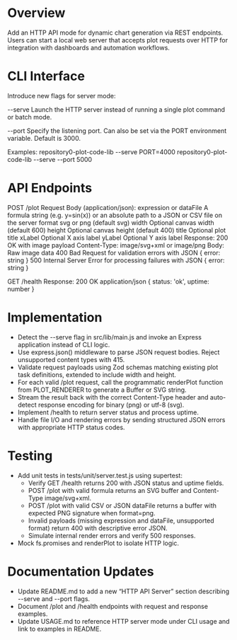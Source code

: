 # Overview
Add an HTTP API mode for dynamic chart generation via REST endpoints. Users can start a local web server that accepts plot requests over HTTP for integration with dashboards and automation workflows.

# CLI Interface
Introduce new flags for server mode:

  --serve
    Launch the HTTP server instead of running a single plot command or batch mode.

  --port <number>
    Specify the listening port. Can also be set via the PORT environment variable. Default is 3000.

Examples:
  repository0-plot-code-lib --serve
  PORT=4000 repository0-plot-code-lib --serve --port 5000

# API Endpoints

POST /plot
  Request Body (application/json):
    expression or dataFile    A formula string (e.g. y=sin(x)) or an absolute path to a JSON or CSV file on the server
    format                   svg or png (default svg)
    width                    Optional canvas width (default 600)
    height                   Optional canvas height (default 400)
    title                    Optional plot title
    xLabel                   Optional X axis label
    yLabel                   Optional Y axis label
  Response:
    200 OK with image payload
      Content-Type: image/svg+xml or image/png
      Body: Raw image data
    400 Bad Request for validation errors with JSON { error: string }
    500 Internal Server Error for processing failures with JSON { error: string }

GET /health
  Response:
    200 OK application/json
      { status: 'ok', uptime: number }

# Implementation

- Detect the --serve flag in src/lib/main.js and invoke an Express application instead of CLI logic.
- Use express.json() middleware to parse JSON request bodies. Reject unsupported content types with 415.
- Validate request payloads using Zod schemas matching existing plot task definitions, extended to include width and height.
- For each valid /plot request, call the programmatic renderPlot function from PLOT_RENDERER to generate a Buffer or SVG string.
- Stream the result back with the correct Content-Type header and auto-detect response encoding for binary (png) or utf-8 (svg).
- Implement /health to return server status and process uptime.
- Handle file I/O and rendering errors by sending structured JSON errors with appropriate HTTP status codes.

# Testing

- Add unit tests in tests/unit/server.test.js using supertest:
  - Verify GET /health returns 200 with JSON status and uptime fields.
  - POST /plot with valid formula returns an SVG buffer and Content-Type image/svg+xml.
  - POST /plot with valid CSV or JSON dataFile returns a buffer with expected PNG signature when format=png.
  - Invalid payloads (missing expression and dataFile, unsupported format) return 400 with descriptive error JSON.
  - Simulate internal render errors and verify 500 responses.
- Mock fs.promises and renderPlot to isolate HTTP logic.

# Documentation Updates

- Update README.md to add a new “HTTP API Server” section describing --serve and --port flags.
- Document /plot and /health endpoints with request and response examples.
- Update USAGE.md to reference HTTP server mode under CLI usage and link to examples in README.
